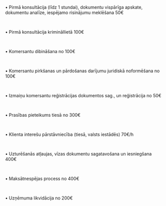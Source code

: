 • Pirmā konsultācija (līdz 1 stundai), dokumentu vispārīga apskate, dokumentu analīze, iespējamo risinājumu meklēšana <span>50€</span>

<br/>

• Pirmā konsultācija krimināllietā <span> 100€</span>

<br/>

• Komersantu dibināšana <span> no 100€</span>

<br/>

• Komersantu pirkšanas un pārdošanas darījumu juridiskā noformēšana <span>no 100€</span>

<br/>

• Izmaiņu komersantu reģistrācijas dokumentos sag., un reģistrācija <span>no 50€</span>

<br/>

• Prasības pieteikums tiesā <span>no 300€</span>

<br/>

• Klienta interešu pārstāvniecība (tiesā, valsts iestādēs) <span>70€/h</span>

<br/>

• Uzturēšanās atļaujas, vīzas dokumentu sagatavošana un iesniegšana <span> 400€</span>

<br/>

• Maksātnespējas process <span>no 400€</span>

<br/>

• Uzņēmuma likvidācija <span>no 200€</span>

